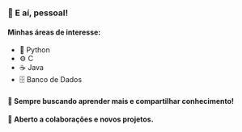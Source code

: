 ### 👋 E aí, pessoal!

#### Minhas áreas de interesse:
- 🐍 Python
- ⚙️ C
- ☕ Java
- 🗄️ Banco de Dados

#### 🚀 Sempre buscando aprender mais e compartilhar conhecimento!
#### 🤝 Aberto a colaborações e novos projetos.
